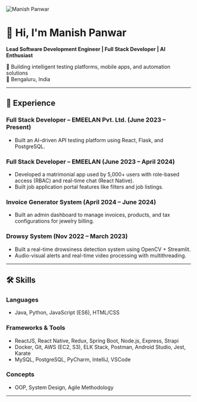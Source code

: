 ![Manish Panwar](https://github.com/manipanw143/your-image-path.png) <!-- Replace with actual GitHub image link -->

# 👋 Hi, I'm Manish Panwar

**Lead Software Development Engineer | Full Stack Developer | AI Enthusiast**

🚀 Building intelligent testing platforms, mobile apps, and automation solutions  
📍 Bengaluru, India  

---

## 💼 Experience

### **Full Stack Developer – EMEELAN Pvt. Ltd. (June 2023 – Present)**
- Built an AI-driven API testing platform using React, Flask, and PostgreSQL.

### **Full Stack Developer – EMEELAN (June 2023 – April 2024)**
- Developed a matrimonial app used by 5,000+ users with role-based access (RBAC) and real-time chat (React Native).
- Built job application portal features like filters and job listings.

### **Invoice Generator System (April 2024 – June 2024)**
- Built an admin dashboard to manage invoices, products, and tax configurations for jewelry billing.

### **Drowsy System (Nov 2022 – March 2023)**
- Built a real-time drowsiness detection system using OpenCV + Streamlit.
- Audio-visual alerts and real-time video processing with multithreading.

---

## 🛠️ Skills

### Languages
- Java, Python, JavaScript (ES6), HTML/CSS

### Frameworks & Tools
- ReactJS, React Native, Redux, Spring Boot, Node.js, Express, Strapi
- Docker, Git, AWS (EC2, S3), ELK Stack, Postman, Android Studio, Jest, Karate
- MySQL, PostgreSQL, PyCharm, IntelliJ, VSCode

### Concepts
- OOP, System Design, Agile Methodology

---
